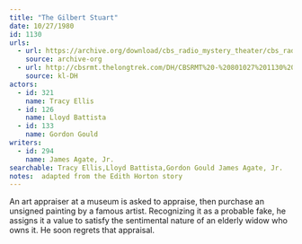 ```yaml
---
title: "The Gilbert Stuart"
date: 10/27/1980
id: 1130
urls: 
  - url: https://archive.org/download/cbs_radio_mystery_theater/cbs_radio_mystery_theater-1101-1150.zip/cbs_radio_mystery_theater-1101-1150%2Fcbsrmt_1130_the_gilbert_stuart.mp3
    source: archive-org
  - url: http://cbsrmt.thelongtrek.com/DH/CBSRMT%20-%20801027%201130%20The%20Gilbert%20Stuart_dh.mp3
    source: kl-DH
actors:  
  - id: 321
    name: Tracy Ellis  
  - id: 126
    name: Lloyd Battista  
  - id: 133
    name: Gordon Gould
writers:  
  - id: 294
    name: James Agate, Jr.
searchable: Tracy Ellis,Lloyd Battista,Gordon Gould James Agate, Jr.
notes:  adapted from the Edith Horton story
---
```

An art appraiser at a museum is asked to appraise, then purchase an unsigned painting by a famous artist. Recognizing it as a probable fake, he assigns it a value to satisfy the sentimental nature of an elderly widow who owns it. He soon regrets that appraisal.